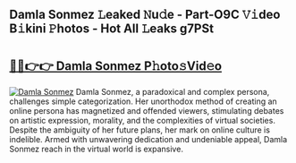 ## Damla Sonmez 𝙻eaked 𝙽u𝚍e - Part-O9C 𝚅𝚒deo B𝚒kini 𝙿hotos - Hot All 𝙻eaks g7PSt

# <h2><a href="http://ld12hd.urlbe.top/?page=Damla+Sonmez">🔗🔗👉👉 Damla Sonmez P𝚑oto𝚜Vid𝚎o</a></h2>

[![Damla Sonmez](https://i.imgur.com/eBuTRDB.gif)](http://ld12hd.urlbe.top/?page=Damla+Sonmez)
Damla Sonmez, a paradoxical and complex persona, challenges simple categorization. Her unorthodox method of creating an online persona has magnetized and offended viewers, stimulating debates on artistic expression, morality, and the complexities of virtual societies. Despite the ambiguity of her future plans, her mark on online culture is indelible. Armed with unwavering dedication and undeniable appeal, Damla Sonmez reach in the virtual world is expansive.

